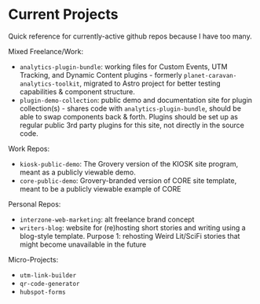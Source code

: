 # Current Projects

Quick reference for currently-active github repos because I have too many.

Mixed Freelance/Work:
- `analytics-plugin-bundle`: working files for Custom Events, UTM Tracking, and Dynamic Content plugins - formerly `planet-caravan-analytics-toolkit`, migrated to Astro project for better testing capabilities & component structure.
- `plugin-demo-collection`: public demo and documentation site for plugin collection(s) - shares code with `analytics-plugin-bundle`, should be able to swap components back & forth. Plugins should be set up as regular public 3rd party plugins for this site, not directly in the source code.

Work Repos:
- `kiosk-public-demo`: The Grovery version of the KIOSK site program, meant as a publicly viewable demo.
- `core-public-demo`: Grovery-branded version of CORE site template, meant to be a publicly viewable example of CORE

Personal Repos:
- `interzone-web-marketing`: alt freelance brand concept
- `writers-blog`: website for (re)hosting short stories and writing using a blog-style template. Purpose 1: rehosting Weird Lit/SciFi stories that might become unavailable in the future

Micro-Projects:
- `utm-link-builder`
- `qr-code-generator`
- `hubspot-forms`